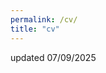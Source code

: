 ```yaml
---
permalink: /cv/
title: "cv"
---
```

<object data="/assets/images/EST_CV.pdf" width="800" height="800" type='application/pdf'></object>
updated 07/09/2025
